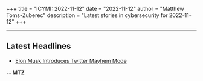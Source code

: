 +++
title = "ICYMI: 2022-11-12"
date = "2022-11-12"
author = "Matthew Toms-Zuberec"
description = "Latest stories in cybersecurity for 2022-11-12"
+++

---------------------------------------------------------------------------
## Latest Headlines
- [Elon Musk Introduces Twitter Mayhem Mode](https://www.wired.com/story/elon-musk-twitter-security-mayhem-roundup/)

**-- MTZ**